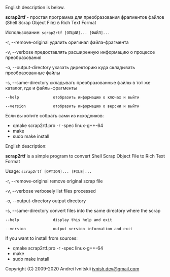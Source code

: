 English description is below.

**scrap2rtf** - простая программа для преобразования фрагментов файлов 
(Shell Scrap Object File) в Rich Text Format

Использование: `scrap2rtf [ОПЦИИ]... [ФАЙЛ]...`

-r, --remove-original    удалить оригинал файла-фрагмента

-v, --verbose            предоставлять расширенную информацию о процессе преобразования

-o, --output-directory   указать директорию куда складывать преобразованные файлы

-s, --same-directory     складывать преобразованные файлы в тот же каталог, где и файлы-фрагменты

    --help               отобразить информацию о ключах и выйти
    
    --version            отобразить информацию о версии и выйти

Если вы хотите собрать сами из исходников:

* qmake scrap2rtf.pro -r -spec linux-g++-64
* make
* sudo make install

English description:

**scrap2rtf** is a simple program to convert Shell Scrap Object File to Rich 
Text Format

Usage: `scrap2rtf [OPTION]... [FILE]...`

-r, --remove-original    remove original scrap file

-v, --verbose            verbosely list files processed

-o, --output-directory   output directory

-s, --same-directory     convert files into the same directory where the scrap

    --help               display this help and exit
    
    --version            output version information and exit

If you want to install from sources:

* qmake scrap2rtf.pro -r -spec linux-g++-64
* make
* sudo make install

Copyright (C) 2009-2020 Andrei Ivnitskii <ivnish.dev@gmail.com>
